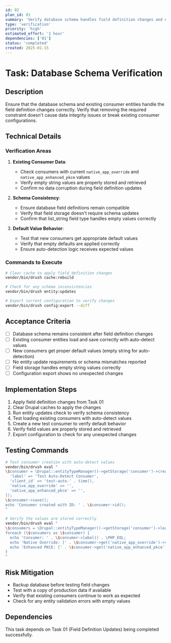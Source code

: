 ```yaml
---
id: 02
plan_id: 01
summary: 'Verify database schema handles field definition changes and existing consumer data'
type: 'verification'
priority: 'high'
estimated_effort: '1 hour'
dependencies: ['01']
status: 'completed'
created: 2025-01-15
---
```


# Task: Database Schema Verification

## Description

Ensure that the database schema and existing consumer entities handle the field definition changes correctly. Verify that removing the required constraint doesn't cause data integrity issues or break existing consumer configurations.

## Technical Details

### Verification Areas

1. **Existing Consumer Data**:
   - Check consumers with current `native_app_override` and `native_app_enhanced_pkce` values
   - Verify empty string values are properly stored and retrieved
   - Confirm no data corruption during field definition updates

2. **Schema Consistency**:
   - Ensure database field definitions remain compatible
   - Verify that field storage doesn't require schema updates
   - Confirm that list_string field type handles empty values correctly

3. **Default Value Behavior**:
   - Test that new consumers get appropriate default values
   - Verify that empty defaults are applied correctly
   - Ensure auto-detection logic receives expected values

### Commands to Execute

```bash
# Clear cache to apply field definition changes
vendor/bin/drush cache:rebuild

# Check for any schema inconsistencies
vendor/bin/drush entity:updates

# Export current configuration to verify changes
vendor/bin/drush config:export --diff
```

## Acceptance Criteria

- [ ] Database schema remains consistent after field definition changes
- [ ] Existing consumer entities load and save correctly with auto-detect values
- [ ] New consumers get proper default values (empty string for auto-detection)
- [ ] No entity update requirements or schema mismatches reported
- [ ] Field storage handles empty string values correctly
- [ ] Configuration export shows no unexpected changes

## Implementation Steps

1. Apply field definition changes from Task 01
2. Clear Drupal caches to apply the changes
3. Run entity updates check to verify schema consistency
4. Test loading existing consumers with auto-detect values
5. Create a new test consumer to verify default behavior
6. Verify field values are properly stored and retrieved
7. Export configuration to check for any unexpected changes

## Testing Commands

```bash
# Test consumer creation with auto-detect values
vendor/bin/drush eval "
\$consumer = \Drupal::entityTypeManager()->getStorage('consumer')->create([
  'label' => 'Test Auto-Detect Consumer',
  'client_id' => 'test-auto-' . time(),
  'native_app_override' => '',
  'native_app_enhanced_pkce' => '',
]);
\$consumer->save();
echo 'Consumer created with ID: ' . \$consumer->id();
"

# Verify the values are stored correctly
vendor/bin/drush eval "
\$consumers = \Drupal::entityTypeManager()->getStorage('consumer')->loadByProperties(['client_id' => 'test-auto-*']);
foreach (\$consumers as \$consumer) {
  echo 'Consumer: ' . \$consumer->label() . \PHP_EOL;
  echo 'Native Override: [' . \$consumer->get('native_app_override')->value . ']' . \PHP_EOL;
  echo 'Enhanced PKCE: [' . \$consumer->get('native_app_enhanced_pkce')->value . ']' . \PHP_EOL;
}
"
```

## Risk Mitigation

- Backup database before testing field changes
- Test with a copy of production data if available
- Verify that existing consumers continue to work as expected
- Check for any entity validation errors with empty values

## Dependencies

This task depends on Task 01 (Field Definition Updates) being completed successfully.
